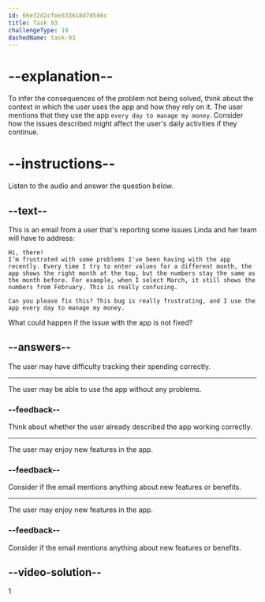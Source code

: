 ```yaml
---
id: 66e32d2cfee533618d70586c
title: Task 93
challengeType: 19
dashedName: task-93
---
```

# --explanation--

To infer the consequences of the problem not being solved, think about the context in which the user uses the app and how they rely on it. The user mentions that they use the app `every day to manage my money`. Consider how the issues described might affect the user's daily activities if they continue.

# --instructions--

Listen to the audio and answer the question below.

## --text--

This is an email from a user that's reporting some issues Linda and her team will have to address:

`Hi, there!`  
`I’m frustrated with some problems I've been having with the app recently. Every time I try to enter values for a different month, the app shows the right month at the top, but the numbers stay the same as the month before. For example, when I select March, it still shows the numbers from February. This is really confusing.`  

`Can you please fix this? This bug is really frustrating, and I use the app every day to manage my money.`

What could happen if the issue with the app is not fixed?

## --answers--

The user may have difficulty tracking their spending correctly.

---

The user may be able to use the app without any problems.

### --feedback--

Think about whether the user already described the app working correctly.

---

The user may enjoy new features in the app.

### --feedback--

Consider if the email mentions anything about new features or benefits.

---

The user may enjoy new features in the app.

### --feedback--

Consider if the email mentions anything about new features or benefits.

## --video-solution--

1
